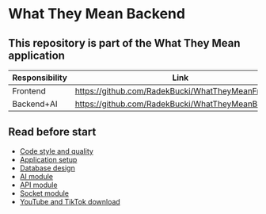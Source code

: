 # What They Mean Backend

## This repository is part of the What They Mean application
| Responsibility                      | Link                                               |
|-------------------------------------|----------------------------------------------------|
| Frontend                            | https://github.com/RadekBucki/WhatTheyMeanFrontend |
| Backend+AI                          | https://github.com/RadekBucki/WhatTheyMeanBackend  |

## Read before start
- [Code style and quality](docs/CODE.md)
- [Application setup](docs/SETUP.md)
- [Database design](docs/DATA_LAYER.md)
- [AI module](docs/AI.md)
- [API module](docs/API.md)
- [Socket module](docs/SOCKET.md)
- [YouTube and TikTok download](docs/YT_AND_TIKTOK.md)